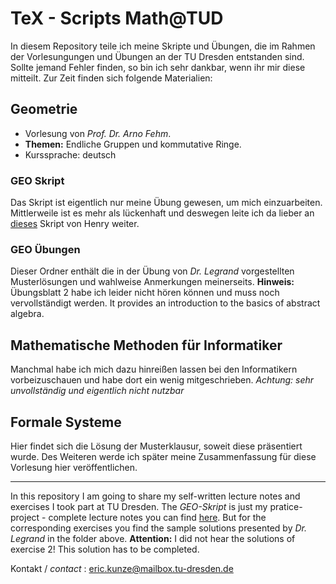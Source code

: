 # TeX - Scripts Math@TUD

In diesem Repository teile ich meine Skripte und Übungen, die im Rahmen der Vorlesungungen und Übungen an der TU Dresden entstanden sind. Sollte jemand Fehler finden, so bin ich sehr dankbar, wenn ihr mir diese mitteilt. Zur Zeit finden sich folgende Materialien:

## Geometrie
- Vorlesung von *Prof. Dr. Arno Fehm*.
- **Themen:** Endliche Gruppen und kommutative Ringe.
- Kurssprache: deutsch

### GEO Skript
Das Skript ist eigentlich nur meine Übung gewesen, um mich einzuarbeiten. Mittlerweile ist es mehr als lückenhaft und deswegen leite ich da lieber an [dieses](https://github.com/henrydatei/TUD_MATH_BA/tree/master/3.%20Semester/GEO) Skript von Henry weiter.

### GEO Übungen
Dieser Ordner enthält die in der Übung von *Dr. Legrand* vorgestellten Musterlösungen und wahlweise Anmerkungen meinerseits.
**Hinweis:** Übungsblatt 2 habe ich leider nicht hören können und muss noch vervollständigt werden.
It provides an introduction to the basics of abstract algebra.

## Mathematische Methoden für Informatiker
Manchmal habe ich mich dazu hinreißen lassen bei den Informatikern vorbeizuschauen und habe dort ein wenig mitgeschrieben. *Achtung: sehr unvollständig und eigentlich nicht nutzbar*

## Formale Systeme
Hier findet sich die Lösung der Musterklausur, soweit diese präsentiert wurde.
Des Weiteren werde ich später meine Zusammenfassung für diese Vorlesung hier veröffentlichen.

---
In this repository I am going to share my self-written lecture notes and exercises I took part at TU Dresden.
The *GEO-Skript* is just my pratice-project - complete lecture notes you can find [here](https://github.com/henrydatei/TUD_MATH_BA/tree/master/3.%20Semester/GEO). But for the corresponding exercises you find the sample solutions presented by *Dr. Legrand* in the folder above.
**Attention:** I did not hear the solutions of exercise 2! This solution has to be completed.


Kontakt / *contact* : eric.kunze@mailbox.tu-dresden.de

